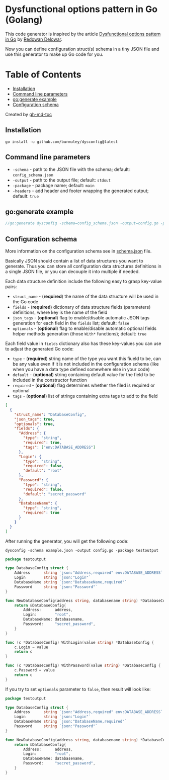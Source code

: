 # Dysfunctional options pattern in Go (Golang)

This code generator is inspired by the article [Dysfunctional options pattern in Go](https://rednafi.com/go/dysfunctional_options_pattern/) by [Redowan Delowar](https://rednafi.com/).

Now you can define configuration struct(s) schema in a tiny JSON file and use this generator to make up Go code for you.

Table of Contents
=================

* [Installation](#installation)
* [Command line parameters](#command-line-parameters)
* [go:generate example](#gogenerate-example)
* [Configuration schema](#configuration-schema)

Created by [gh-md-toc](https://github.com/ekalinin/github-markdown-toc.go)

## Installation

```shell
go install -u github.com/burmuley/dysconfig@latest
```

## Command line parameters

* `-schema` - path to the JSON file with the schema; default: `config_schema.json`
* `-output` - path to the output file; default: `stdout`
* `-package` - package name; default: `main`
* `-headers` - add header and footer wrapping the generated output; default: `true`

## go:generate example

```go
//go:generate dysconfig -schema=config_schema.json -output=config.go -package=testoutput
```

## Configuration schema

More information on the configuration schema see in [schema.json](schema.json) file.

Basically JSON should contain a list of data structures you want to generate.
Thus you can store all configuration data structures definitions in a single JSON file, or you can decouple it into multiple if needed.

Each data structure definition include the following easy to grasp key-value pairs:
* `struct_name` - (**required**) the name of the data structure will be used in the Go code
* `fields` - (**required**) dictionary of data structure fields (parameters) definitions, where key is the name of the field
* `json_tags` - (**optional**) flag to enable/disable automatic JSON tags generation for each field in the `fields` list; default: `false`
* `optionals` - (**optional**) flag to enable/disable automatic optional fields helper methods generation (those `With*` functions); default: `true`

Each field value in `fields` dictionary also has these key-values you can use to adjust the generated Go code:
* `type` - (**required**) string name of the type you want this fiueld to be, can be any value even if it is not included in the configuration schema (like when you have a data type defined somewhere else in your code)
* `default` - (**optional**) string containing default value for the field to be included in the constructor function
* `required` - (**optional**) flag determines whether the filed is required or optional
* `tags` - (**optional**) list of strings containing extra tags to add to the field

```json
[
  {
    "struct_name": "DatabaseConfig",
    "json_tags": true,
    "optionals": true,
    "fields": {
      "Address": {
        "type": "string",
        "required": true,
        "tags": ["env:DATABASE_ADDRESS"]
      },
      "Login": {
        "type": "string",
        "required": false,
        "default": "root"
      },
      "Password": {
        "type": "string",
        "required": false,
        "default": "secret_password"
      },
      "DatabaseName": {
        "type": "string",
        "required": true
      }
    }
  }
]
```

After running the generator, you will get the following code:

```shell
dysconfig -schema example.json -output config.go -package testoutput
```

```go
package testoutput

type DatabaseConfig struct {
	Address      string `json:"Address,required" env:DATABASE_ADDRESS`
	Login        string `json:"Login"`
	DatabaseName string `json:"DatabaseName,required"`
	Password     string `json:"Password"`
}

func NewDatabaseConfig(address string, databasename string) *DatabaseConfig {
	return &DatabaseConfig{
		Address:      address,
		Login:        "root",
		DatabaseName: databasename,
		Password:     "secret_password",
	}
}

func (c *DatabaseConfig) WithLogin(value string) *DatabaseConfig {
	c.Login = value
	return c
}

func (c *DatabaseConfig) WithPassword(value string) *DatabaseConfig {
	c.Password = value
	return c
}
```

If you try to set `optionals` parameter to `false`, then result will look like:

```go
package testoutput

type DatabaseConfig struct {
	Address      string `json:"Address,required" env:DATABASE_ADDRESS`
	Login        string `json:"Login"`
	DatabaseName string `json:"DatabaseName,required"`
	Password     string `json:"Password"`
}

func NewDatabaseConfig(address string, databasename string) *DatabaseConfig {
	return &DatabaseConfig{
		Address:      address,
		Login:        "root",
		DatabaseName: databasename,
		Password:     "secret_password",
	}
}
```
